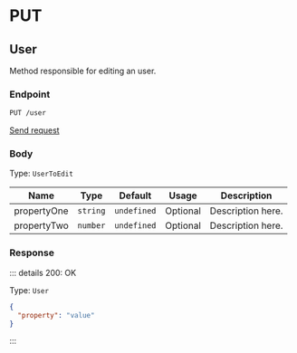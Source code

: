 # PUT

## User

Method responsible for editing an user.

### Endpoint

```sh
PUT /user
```

[Send request](https://hopp.sh/r/2lUSclVS0hUL '/user')

### Body

Type: `UserToEdit`

| Name        | Type     | Default     | Usage    | Description       |
| ----------- | -------- | ----------- | -------- | ----------------- |
| propertyOne | `string` | `undefined` | Optional | Description here. |
| propertyTwo | `number` | `undefined` | Optional | Description here. |

### Response

::: details 200: OK

Type: `User`

```json
{
  "property": "value"
}
```

:::
